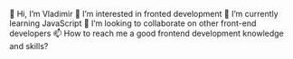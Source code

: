 👋 Hi, I’m Vladimir
👀 I’m interested in fronted development
🌱 I’m currently learning JavaScript
💞️ I’m looking to collaborate on other front-end developers
📫 How to reach me a good frontend development knowledge and skills?

<!---
re-vl/re-vl is a ✨ special ✨ repository because its `README.md` (this file) appears on your GitHub profile.
You can click the Preview link to take a look at your changes.
--->
